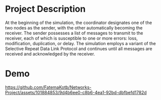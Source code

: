 # Project Description
At the beginning of the simulation, the coordinator designates one of the two nodes as the sender, with the other automatically becoming the receiver. The sender possesses a list of messages to transmit to the receiver, each of which is susceptible to one or more errors: loss, modification, duplication, or delay. The simulation employs a variant of the Selective Repeat Data Link Protocol and continues until all messages are received and acknowledged by the receiver.

# Demo
https://github.com/FatemaKotb/Networks-Project/assets/101884853/9d4b6ee0-c8b6-4ea1-92bd-dbfbefd1782d
